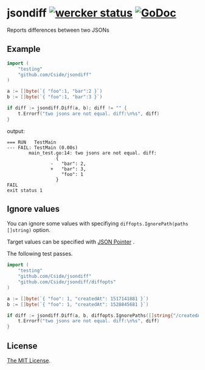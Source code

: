 # jsondiff [![wercker status](https://app.wercker.com/status/cf6fb86dc49eadcac25f466f8df9d05b/s/master "wercker status")](https://app.wercker.com/project/byKey/cf6fb86dc49eadcac25f466f8df9d05b) [![GoDoc](https://godoc.org/github.com/Cside/jsondiff?status.svg)](http://godoc.org/github.com/Cside/jsondiff)

Reports differences between two JSONs

## Example

```go
import (
	"testing"
	"github.com/Cside/jsondiff"
)

a := []byte(`{ "foo":1, "bar":2 }`)
b := []byte(`{ "foo":1, "bar":3 }`)

if diff := jsondiff.Diff(a, b); diff != "" {
	t.Errorf("two jsons are not equal. diff:\n%s", diff)
}
```

output:

```
=== RUN   TestMain
--- FAIL: TestMain (0.00s)
        main_test.go:14: two jsons are not equal. diff:
                  {
                -   "bar": 2,
                +   "bar": 3,
                    "foo": 1
                  }
FAIL
exit status 1
```

## Ignore values

You can ignore some values with specifiying `diffopts.IgnorePath(paths []string)` option.

Target values can be specified with [JSON Pointer](https://tools.ietf.org/html/rfc6901) .

The following test passes.

```go
import (
	"testing"
	"github.com/Cside/jsondiff"
	"github.com/Cside/jsondiff/diffopts"
)

a := []byte(`{ "foo": 1, "createdAt": 1517141881 }`)
b := []byte(`{ "foo": 1, "createdAt": 1528845681 }`)

if diff := jsondiff.Diff(a, b, diffopts.IgnorePaths([]string{"/createdAt"})); diff != "" {
	t.Errorf("two jsons are not equal. diff:\n%s", diff)
}
```

## License

[The MIT License](/LICENSE).
